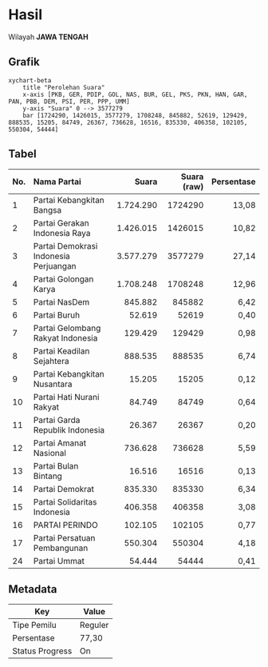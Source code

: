 # Hasil

Wilayah **JAWA TENGAH**

## Grafik

```mermaid
xychart-beta
    title "Perolehan Suara"
    x-axis [PKB, GER, PDIP, GOL, NAS, BUR, GEL, PKS, PKN, HAN, GAR, PAN, PBB, DEM, PSI, PER, PPP, UMM]
    y-axis "Suara" 0 --> 3577279
    bar [1724290, 1426015, 3577279, 1708248, 845882, 52619, 129429, 888535, 15205, 84749, 26367, 736628, 16516, 835330, 406358, 102105, 550304, 54444]
```

## Tabel

| No. | Nama Partai                           | Suara     | Suara (raw) | Persentase |
|:--- |:------------------------------------- | ---------:| -----------:| ----------:|
| 1   | Partai Kebangkitan Bangsa             | 1.724.290 | 1724290     | 13,08      |
| 2   | Partai Gerakan Indonesia Raya         | 1.426.015 | 1426015     | 10,82      |
| 3   | Partai Demokrasi Indonesia Perjuangan | 3.577.279 | 3577279     | 27,14      |
| 4   | Partai Golongan Karya                 | 1.708.248 | 1708248     | 12,96      |
| 5   | Partai NasDem                         | 845.882   | 845882      | 6,42       |
| 6   | Partai Buruh                          | 52.619    | 52619       | 0,40       |
| 7   | Partai Gelombang Rakyat Indonesia     | 129.429   | 129429      | 0,98       |
| 8   | Partai Keadilan Sejahtera             | 888.535   | 888535      | 6,74       |
| 9   | Partai Kebangkitan Nusantara          | 15.205    | 15205       | 0,12       |
| 10  | Partai Hati Nurani Rakyat             | 84.749    | 84749       | 0,64       |
| 11  | Partai Garda Republik Indonesia       | 26.367    | 26367       | 0,20       |
| 12  | Partai Amanat Nasional                | 736.628   | 736628      | 5,59       |
| 13  | Partai Bulan Bintang                  | 16.516    | 16516       | 0,13       |
| 14  | Partai Demokrat                       | 835.330   | 835330      | 6,34       |
| 15  | Partai Solidaritas Indonesia          | 406.358   | 406358      | 3,08       |
| 16  | PARTAI PERINDO                        | 102.105   | 102105      | 0,77       |
| 17  | Partai Persatuan Pembangunan          | 550.304   | 550304      | 4,18       |
| 24  | Partai Ummat                          | 54.444    | 54444       | 0,41       |


## Metadata

| Key             | Value   |
| --------------- | ------- |
| Tipe Pemilu     | Reguler |
| Persentase      | 77,30   |
| Status Progress | On      |



